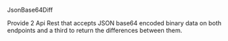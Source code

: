 JsonBase64Diff


Provide 2 Api Rest that accepts JSON base64 encoded binary data on both endpoints and a third to return the differences between them.

